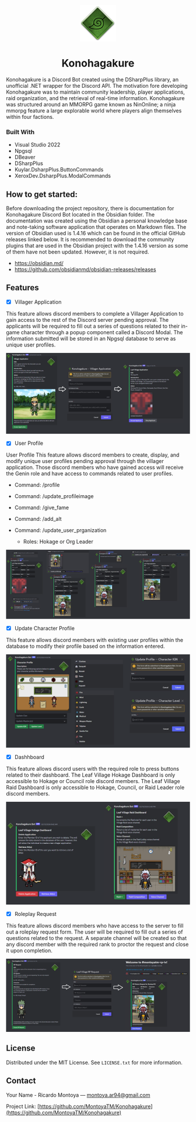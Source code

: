 
<a name="readme-top"></a>

<!-- PROJECT LOGO -->
<br />
<div align="center">
  <a href="">
    <img src="KonohagakureLibrary/Images/Leaf_Village_Symbol.png" alt="Logo" width="100" height="100">
  </a>
  <h1 align="center">Konohagakure</h3>
</div>

Konohagakure is a Discord Bot created using the DSharpPlus library, an unofficial .NET wrapper for the Discord API. The motivation fore developing Konohagakure was to maintain community leadership, player applications, raid organization, and the retrieval of real-time information. Konohagakure was structured around an MMORPG game known as NinOnline; a ninja mmorpg feature a large explorable world where players align themselves within four factions.

### Built With

- Visual Studio 2022 
- Npgsql
- DBeaver
- DSharpPlus
- Kuylar.DsharpPlus.ButtonCommands
- XeroxDev.DsharpPlus.ModalCommands

## How to get started:

Before downloading the project repository, there is documentation for Konohagakure Discord Bot located in the Obsidian folder. The documentation was created using the Obsidian a personal knowledge base and note-taking software application that operates on Markdown files. The version of Obsidian used is 1.4.16 which can be found in the official GitHub releases linked below. It is recommended to download the community plugins that are used in the Obsidian project with the 1.4.16 version as some of them have not been updated. However, it is not required.

- https://obsidian.md/
- https://github.com/obsidianmd/obsidian-releases/releases

## Features

- [x] Villager Application
  
This feature allows discord members to complete a Villager Application to gain access to the rest of the Discord server pending approval. The applicants will be required to fill out a series of questions related to their in-game character through a popup component called a Discord Modal. The information submitted will be stored in an Npgsql database to serve as unique user profiles.

<div align="center">
  <img src="Obsidian/Konohhagakure/Media/Villager Application Feature.png" alt="Logo">
</div>

- [x] User Profile

User Profile
This feature allows discord members to create, display, and modify unique user profiles pending approval through the villager application. Those discord members who have gained access will receive the Genin role and have access to commands related to user profiles.

- Command: /profile
- Command: /update_profileimage
- Command: /give_fame
- Command: /add_alt

- Command: /update_user_prganization
  - Roles: Hokage or Org Leader

<div align="center">
  <img src="Obsidian/Konohhagakure/Media/User Profile Image.png" alt="Logo">
</div>



- [x] Update Character Profile

This feature allows discord members with existing user profiles within the database to modify their profile based on the information entered.

<div align="center">
  <img src="Obsidian/Konohhagakure/Media/Update Character Profile Image.png" alt="Logo">
</div>

- [x] Dashhboard

This feature allows discord users with the required role to press buttons related to their dashboard. The Leaf Village Hokage Dashboard is only accessible to Hokage or Council role discord members. The Leaf Village Raid Dashboard is only accessible to Hokage, Council, or Raid Leader role discord members.

<div align="center">
  <img src="Obsidian/Konohhagakure/Media/Dashboards Image.png" alt="Logo">
</div>


- [x]  Roleplay Request

This feature allows discord members who have access to the server to fill out a roleplay request form. The user will be required to fill out a series of questions related to the request. A separate channel will be created so that any discord member with the required rank to proctor the request and close it upon completion.

<div align="center">
  <img src="Obsidian/Konohhagakure/Media/RP Request Image.png" alt="Logo">
</div>

<!-- LICENSE -->
## License

Distributed under the MIT License. See `LICENSE.txt` for more information.

<!-- CONTACT -->
## Contact

Your Name - Ricardo Montoya — montoya.ar94@gmail.com

Project Link: [https://github.com/MontoyaTM/Konohagakure](https://github.com/MontoyaTM/Konohagakure)
